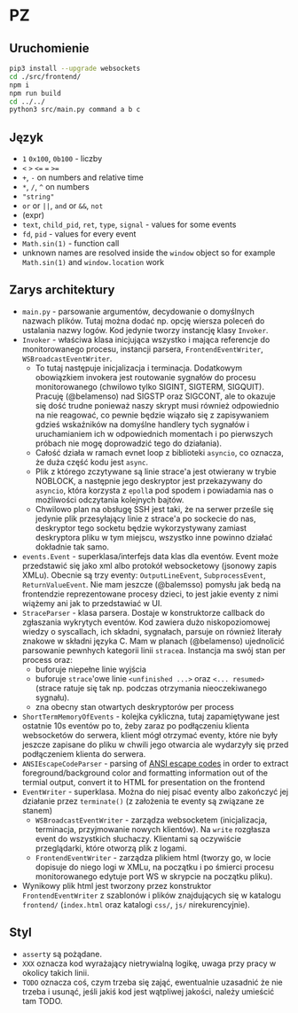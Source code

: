 # PZ

## Uruchomienie
```bash
pip3 install --upgrade websockets
cd ./src/frontend/
npm i
npm run build
cd ../../
python3 src/main.py command a b c
```

## Język
* `1` `0x100`, `0b100` - liczby
* `<` `>` `<=` `=` `>=`
* `+`, `-` on numbers and relative time
* `*`, `/`, `^` on numbers
* `"string"`
* `or` or `||`, `and` or `&&`, `not`
* (expr)
* `text`, `child_pid`, `ret`, `type`, `signal` - values for some events
* `fd`, `pid` - values for every event
* `Math.sin(1)` - function call
* unknown names are resolved inside the `window` object so for example `Math.sin(1)` and `window.location` work

## Zarys architektury
* `main.py` - parsowanie argumentów, decydowanie o domyślnych nazwach plików. Tutaj można dodać np. opcję wiersza poleceń do ustalania nazwy logów. Kod jedynie tworzy instancję klasy `Invoker`.
* `Invoker` - właściwa klasa inicjująca wszystko i mająca referencje do monitorowanego procesu, instancji parsera, `FrontendEventWriter`, `WSBroadcastEventWriter`.
  * To tutaj następuje inicjalizacja i terminacja. Dodatkowym obowiązkiem invokera jest routowanie sygnałów do procesu monitorowanego (chwilowo tylko SIGINT, SIGTERM, SIGQUIT). Pracuję (@belamenso) nad SIGSTP oraz SIGCONT, ale to okazuje się dość trudne ponieważ naszy skrypt musi również odpowiednio na nie reagować, co pewnie będzie wiązało się z zapisywaniem gdzieś wskaźników na domyślne handlery tych sygnałów i uruchamianiem ich w odpowiednich momentach i po pierwszych próbach nie mogę doprowadzić tego do działania). 
  * Całość działa w ramach evnet loop z biblioteki `asyncio`, co oznacza, że duża część kodu jest `async`.
  * Plik z którego zczytywane są linie strace'a jest otwierany w trybie NOBLOCK, a następnie jego deskryptor jest przekazywany do `asyncio`, która korzysta z `epoll`a pod spodem i powiadamia nas o możliwości odczytania kolejnych bajtów.
  * Chwilowo plan na obsługę SSH jest taki, że na serwer prześle się jedynie plik przesyłający linie z strace'a po sockecie do nas, deskryptor tego socketu będzie wykorzystywany zamiast deskryptora pliku w tym miejscu, wszystko inne powinno działać dokładnie tak samo.
* `events.Event` - superklasa/interfejs data klas dla eventów. Event może przedstawić się jako xml albo protokół websocketowy (jsonowy zapis XMLu). Obecnie są trzy eventy: `OutputLineEvent`, `SubprocessEvent`, `ReturnValueEvent`. Nie mam jeszcze (@balemsso) pomysłu jak bedą na frontendzie reprezentowane procesy dzieci, to jest jakie eventy z nimi wiążemy ani jak to przedstawiać w UI.
* `StraceParser` - klasa parsera. Dostaje w konstruktorze callback do zgłaszania wykrytych eventów. Kod zawiera dużo niskopoziomowej wiedzy o syscallach, ich składni, sygnałach, parsuje on również literały znakowe w składni języka C. Mam w planach (@belamenso) ujednolicić parsowanie pewnhych kategorii linii `strace`a. Instancja ma swój stan per process oraz:
  * buforuje niepełne linie wyjścia
  * buforuje `strace`'owe linie `<unfinished ...>` oraz `<... resumed>` (strace ratuje się tak np. podczas otrzymania nieoczekiwanego sygnału).
  * zna obecny stan otwartych deskryptorów per process
* `ShortTermMemoryOfEvents` - kolejka cykliczna, tutaj zapamiętywane jest ostatnie 10s eventów po to, żeby zaraz po podłączeniu klienta websocketów do serwera, klient mógł otrzymać eventy, które nie były jeszcze zapisane do pliku w chwili jego otwarcia ale wydarzyły się przed podłączeniem klienta do serwera.
* `ANSIEscapeCodeParser` - parsing of [ANSI escape codes](https://en.wikipedia.org/wiki/ANSI_escape_code) in order to extract foreground/background color and formatting information out of the termial output, convert it to HTML for presentation on the frontend
* `EventWriter` - superklasa. Można do niej pisać eventy albo zakończyć jej działanie przez `terminate()` (z założenia te eventy są związane ze stanem)
    * `WSBroadcastEventWriter` - zarządza websocketem (inicjalizacja, terminacja, przyjmowanie nowych klientów). Na `write` rozgłasza event do wszystkich słuchaczy. Klientami są oczywiście przeglądarki, które otworzą plik z logami.
    * `FrontendEventWriter` - zarządza plikiem html (tworzy go, w locie dopisuje do niego logi w XMLu, na początku i po śmierci procesu monitorowanego edytuje port WS w skrypcie na początku pliku).
* Wynikowy plik html jest tworzony przez konstruktor `FrontendEventWriter` z szablonów i plików znajdujących się w katalogu `frontend/` (`index.html` oraz katalogi `css/`, `js/` nirekurencyjnie).

## Styl
* `assert`y są pożądane.
* `XXX` oznacza kod wyrażający nietrywialną logikę, uwaga przy pracy w okolicy takich linii.
* `TODO` oznacza coś, czym trzeba się zająć, ewentualnie uzasadnić że nie trzeba i usunąć, jeśli jakiś kod jest wątpliwej jakości, należy umieścić tam TODO.
 
